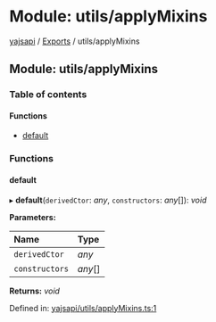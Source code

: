 # Module: utils/applyMixins

[yajsapi](../yajsapi.md) / [Exports](./) / utils/applyMixins

## Module: utils/applyMixins

### Table of contents

#### Functions

* [default](utils_applymixins.md#default)

### Functions

#### default

▸ **default**\(`derivedCtor`: _any_, `constructors`: _any_\[\]\): _void_

**Parameters:**

| Name | Type |
| :--- | :--- |
| `derivedCtor` | _any_ |
| `constructors` | _any_\[\] |

**Returns:** _void_

Defined in: [yajsapi/utils/applyMixins.ts:1](https://github.com/golemfactory/yajsapi/blob/289a25a/yajsapi/utils/applyMixins.ts#L1)


